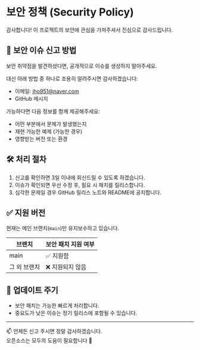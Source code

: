 # 보안 정책 (Security Policy)

감사합니다! 이 프로젝트의 보안에 관심을 가져주셔서 진심으로 감사드립니다.

## 📢 보안 이슈 신고 방법

보안 취약점을 발견하셨다면, 공개적으로 이슈를 생성하지 말아주세요.

대신 아래 방법 중 하나로 조용히 알려주시면 감사하겠습니다:

- 이메일: jho951@naver.com
- GitHub 메시지

가능하다면 다음 정보를 함께 제공해주세요:
- 어떤 부분에서 문제가 발생했는지
- 재현 가능한 예제 (가능한 경우)
- 영향받는 버전 또는 환경

## 🛠️ 처리 절차

1. 신고를 확인하면 3일 이내에 회신드릴 수 있도록 하겠습니다.
2. 이슈가 확인되면 우선 수정 후, 필요 시 패치를 릴리스합니다.
3. 심각한 문제일 경우 GitHub 릴리스 노트와 README에 공지합니다.

## ✅ 지원 버전

현재는 메인 브랜치(`main`)만 유지보수하고 있습니다.

| 브랜치 | 보안 패치 지원 여부 |
|--------|------------------|
| main   | ✅ 지원함        |
| 그 외 브랜치 | ❌ 지원되지 않음 |

## 📆 업데이트 주기

- 보안 패치는 가능한 빠르게 처리합니다.
- 중요도가 낮은 이슈는 정기 릴리스에 포함될 수 있습니다.

---

📫 언제든 신고 주시면 정말 감사하겠습니다.  
오픈소스는 모두의 도움이 필요합니다 🙏